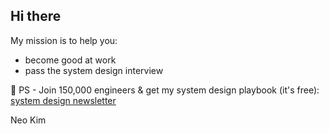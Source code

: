 ## Hi there

My mission is to help you:

- become good at work
- pass the system design interview


  

👋 PS - Join 150,000 engineers & get my system design playbook (it's free): 
[system design newsletter](https://newsletter.systemdesign.one/)


Neo Kim

<!--
**systemdesign42/systemdesign42** is a ✨ _special_ ✨ repository because its `README.md` (this file) appears on your GitHub profile.

Here are some ideas to get you started:

- 🔭 I’m currently working on ...
- 🌱 I’m currently learning ...
- 👯 I’m looking to collaborate on ...
- 🤔 I’m looking for help with ...
- 💬 Ask me about ...
- 📫 How to reach me: ...
- 😄 Pronouns: ...
- ⚡ Fun fact: ...
-->
